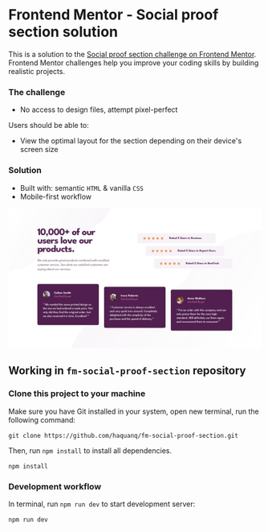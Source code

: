 # Frontend Mentor - Social proof section solution

This is a solution to the [Social proof section challenge on Frontend Mentor](https://www.frontendmentor.io/challenges/social-proof-section-6e0qTv_bA). Frontend Mentor challenges help you improve your coding skills by building realistic projects.

### The challenge

- No access to design files, attempt pixel-perfect

Users should be able to:

- View the optimal layout for the section depending on their device's screen size

### Solution

- Built with: semantic `HTML` & vanilla `CSS`
- Mobile-first workflow

![](./.docs/design/desktop-design.jpg)

## Working in `fm-social-proof-section` repository

### Clone this project to your machine

Make sure you have Git installed in your system, open new terminal, run the following command:

```
git clone https://github.com/haquanq/fm-social-proof-section.git
```

Then, run `npm install` to install all dependencies.

```
npm install
```

### Development workflow

In terminal, run `npm run dev` to start development server:

```
npm run dev
```
